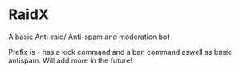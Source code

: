 # RaidX
A basic Anti-raid/ Anti-spam and moderation bot

Prefix is -
has a kick command and a ban command aswell as basic antispam.
Will add more in the future!
